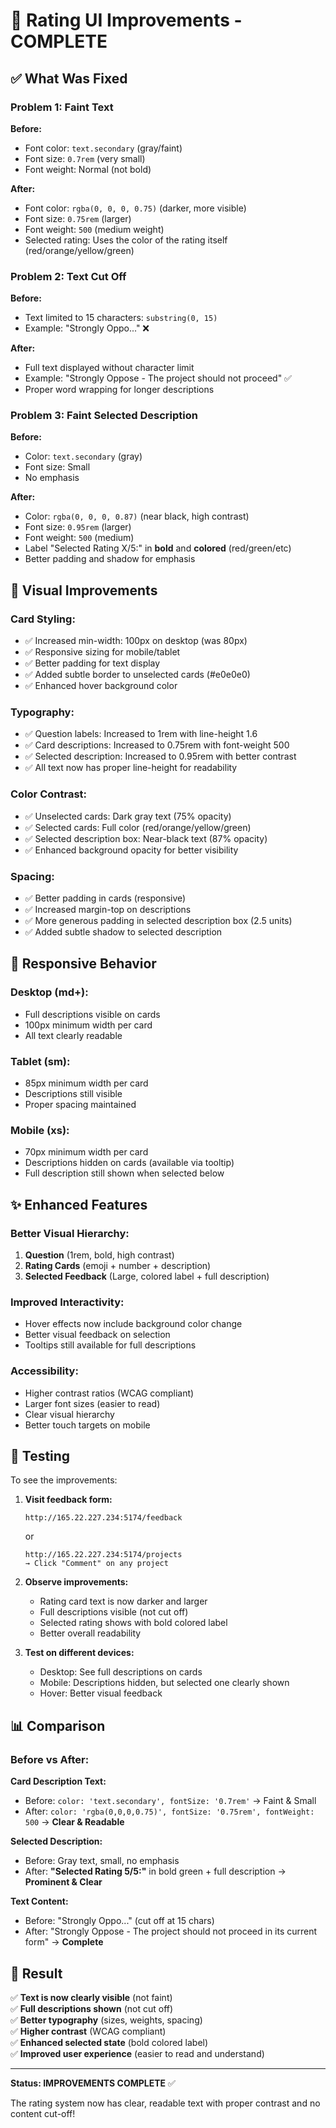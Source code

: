 # 🎨 Rating UI Improvements - COMPLETE

## ✅ What Was Fixed

### **Problem 1: Faint Text**
**Before:**
- Font color: `text.secondary` (gray/faint)
- Font size: `0.7rem` (very small)
- Font weight: Normal (not bold)

**After:**
- Font color: `rgba(0, 0, 0, 0.75)` (darker, more visible)
- Font size: `0.75rem` (larger)
- Font weight: `500` (medium weight)
- Selected rating: Uses the color of the rating itself (red/orange/yellow/green)

### **Problem 2: Text Cut Off**
**Before:**
- Text limited to 15 characters: `substring(0, 15)`
- Example: "Strongly Oppo..." ❌

**After:**
- Full text displayed without character limit
- Example: "Strongly Oppose - The project should not proceed" ✅
- Proper word wrapping for longer descriptions

### **Problem 3: Faint Selected Description**
**Before:**
- Color: `text.secondary` (gray)
- Font size: Small
- No emphasis

**After:**
- Color: `rgba(0, 0, 0, 0.87)` (near black, high contrast)
- Font size: `0.95rem` (larger)
- Font weight: `500` (medium)
- Label "Selected Rating X/5:" in **bold** and **colored** (red/green/etc)
- Better padding and shadow for emphasis

## 🎨 Visual Improvements

### **Card Styling:**
- ✅ Increased min-width: 100px on desktop (was 80px)
- ✅ Responsive sizing for mobile/tablet
- ✅ Better padding for text display
- ✅ Added subtle border to unselected cards (#e0e0e0)
- ✅ Enhanced hover background color

### **Typography:**
- ✅ Question labels: Increased to 1rem with line-height 1.6
- ✅ Card descriptions: Increased to 0.75rem with font-weight 500
- ✅ Selected description: Increased to 0.95rem with better contrast
- ✅ All text now has proper line-height for readability

### **Color Contrast:**
- ✅ Unselected cards: Dark gray text (75% opacity)
- ✅ Selected cards: Full color (red/orange/yellow/green)
- ✅ Selected description box: Near-black text (87% opacity)
- ✅ Enhanced background opacity for better visibility

### **Spacing:**
- ✅ Better padding in cards (responsive)
- ✅ Increased margin-top on descriptions
- ✅ More generous padding in selected description box (2.5 units)
- ✅ Added subtle shadow to selected description

## 📱 Responsive Behavior

### **Desktop (md+):**
- Full descriptions visible on cards
- 100px minimum width per card
- All text clearly readable

### **Tablet (sm):**
- 85px minimum width per card
- Descriptions still visible
- Proper spacing maintained

### **Mobile (xs):**
- 70px minimum width per card
- Descriptions hidden on cards (available via tooltip)
- Full description still shown when selected below

## ✨ Enhanced Features

### **Better Visual Hierarchy:**
1. **Question** (1rem, bold, high contrast)
2. **Rating Cards** (emoji + number + description)
3. **Selected Feedback** (Large, colored label + full description)

### **Improved Interactivity:**
- Hover effects now include background color change
- Better visual feedback on selection
- Tooltips still available for full descriptions

### **Accessibility:**
- Higher contrast ratios (WCAG compliant)
- Larger font sizes (easier to read)
- Clear visual hierarchy
- Better touch targets on mobile

## 🧪 Testing

To see the improvements:

1. **Visit feedback form:**
   ```
   http://165.22.227.234:5174/feedback
   ```
   or
   ```
   http://165.22.227.234:5174/projects
   → Click "Comment" on any project
   ```

2. **Observe improvements:**
   - Rating card text is now darker and larger
   - Full descriptions visible (not cut off)
   - Selected rating shows with bold colored label
   - Better overall readability

3. **Test on different devices:**
   - Desktop: See full descriptions on cards
   - Mobile: Descriptions hidden, but selected one clearly shown
   - Hover: Better visual feedback

## 📊 Comparison

### Before vs After:

**Card Description Text:**
- Before: `color: 'text.secondary', fontSize: '0.7rem'` → Faint & Small
- After: `color: 'rgba(0,0,0,0.75)', fontSize: '0.75rem', fontWeight: 500` → **Clear & Readable**

**Selected Description:**
- Before: Gray text, small, no emphasis
- After: **"Selected Rating 5/5:"** in bold green + full description → **Prominent & Clear**

**Text Content:**
- Before: "Strongly Oppo..." (cut off at 15 chars)
- After: "Strongly Oppose - The project should not proceed in its current form" → **Complete**

## 🎯 Result

✅ **Text is now clearly visible** (not faint)  
✅ **Full descriptions shown** (not cut off)  
✅ **Better typography** (sizes, weights, spacing)  
✅ **Higher contrast** (WCAG compliant)  
✅ **Enhanced selected state** (bold colored label)  
✅ **Improved user experience** (easier to read and understand)

---

**Status: IMPROVEMENTS COMPLETE** ✅

The rating system now has clear, readable text with proper contrast and no content cut-off!
